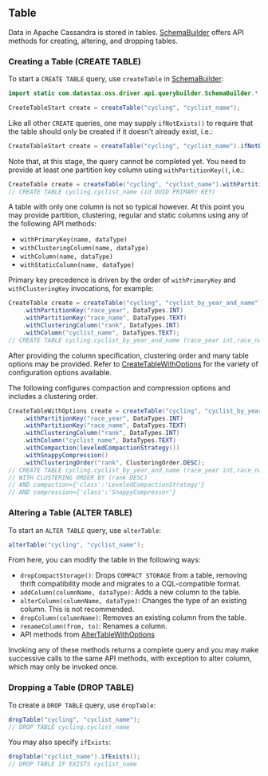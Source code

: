 ## Table

Data in Apache Cassandra is stored in tables.  [SchemaBuilder] offers API methods for creating,
altering, and dropping tables.

### Creating a Table (CREATE TABLE)

To start a `CREATE TABLE` query, use `createTable` in [SchemaBuilder]:

```java
import static com.datastax.oss.driver.api.querybuilder.SchemaBuilder.*;

CreateTableStart create = createTable("cycling", "cyclist_name");
```

Like all other `CREATE` queries, one may supply `ifNotExists()` to require that the table should
only be created if it doesn't already exist, i.e.:

```java
CreateTableStart create = createTable("cycling", "cyclist_name").ifNotExists();
```

Note that, at this stage, the query cannot be completed yet.  You need to provide at least one
partition key column using `withPartitionKey()`, i.e.:

```java
CreateTable create = createTable("cycling", "cyclist_name").withPartitionKey("id", DataTypes.UUID);
// CREATE TABLE cycling.cyclist_name (id UUID PRIMARY KEY)
```

A table with only one column is not so typical however.  At this point you may provide partition,
clustering, regular and static columns using any of the following API methods:

* `withPrimaryKey(name, dataType)`
* `withClusteringColumn(name, dataType)`
* `withColumn(name, dataType)`
* `withStaticColumn(name, dataType)`

Primary key precedence is driven by the order of `withPrimaryKey` and `withClusteringKey`
invocations, for example:


```java
CreateTable create = createTable("cycling", "cyclist_by_year_and_name")
    .withPartitionKey("race_year", DataTypes.INT)
    .withPartitionKey("race_name", DataTypes.TEXT)
    .withClusteringColumn("rank", DataTypes.INT)
    .withColumn("cyclist_name", DataTypes.TEXT);
// CREATE TABLE cycling.cyclist_by_year_and_name (race_year int,race_name text,rank int,cyclist_name text,PRIMARY KEY((race_year,race_name),rank))
```

After providing the column specification, clustering order and many table options may be provided. 
Refer to [CreateTableWithOptions] for the variety of configuration options available.

The following configures compaction and compression options and includes a clustering order.

```java
CreateTableWithOptions create = createTable("cycling", "cyclist_by_year_and_name")
    .withPartitionKey("race_year", DataTypes.INT)
    .withPartitionKey("race_name", DataTypes.TEXT)
    .withClusteringColumn("rank", DataTypes.INT)
    .withColumn("cyclist_name", DataTypes.TEXT)
    .withCompaction(leveledCompactionStrategy())
    .withSnappyCompression()
    .withClusteringOrder("rank", ClusteringOrder.DESC);
// CREATE TABLE cycling.cyclist_by_year_and_name (race_year int,race_name text,rank int,cyclist_name text,PRIMARY KEY((race_year,race_name),rank))
// WITH CLUSTERING ORDER BY (rank DESC)
// AND compaction={'class':'LeveledCompactionStrategy'}
// AND compression={'class':'SnappyCompressor'}
```

### Altering a Table (ALTER TABLE)

To start an `ALTER TABLE` query, use `alterTable`:

```java
alterTable("cycling", "cyclist_name");
```

From here, you can modify the table in the following ways:

* `dropCompactStorage()`: Drops `COMPACT STORAGE` from a table, removing thrift compatibility mode
  and migrates to a CQL-compatible format.
* `addColumn(columnName, dataType)`: Adds a new column to the table.
* `alterColumn(columnName, dataType)`: Changes the type of an existing column.  This is not
  recommended.
* `dropColumn(columnName)`: Removes an existing column from the table.
* `renameColumn(from, to)`: Renames a column.
* API methods from [AlterTableWithOptions]

Invoking any of these methods returns a complete query and you may make successive calls to the same
API methods, with exception to alter column, which may only be invoked once.

### Dropping a Table (DROP TABLE)

To create a `DROP TABLE` query, use `dropTable`:

```java
dropTable("cycling", "cyclist_name");
// DROP TABLE cycling.cyclist_name
```

You may also specify `ifExists`:

```java
dropTable("cyclist_name").ifExists();
// DROP TABLE IF EXISTS cyclist_name
```

[SchemaBuilder]:          https://docs.datastax.com/en/drivers/java/4.4/com/datastax/oss/driver/api/querybuilder/SchemaBuilder.html
[CreateTableWithOptions]: https://docs.datastax.com/en/drivers/java/4.4/com/datastax/oss/driver/api/querybuilder/schema/CreateTableWithOptions.html
[AlterTableWithOptions]:  https://docs.datastax.com/en/drivers/java/4.4/com/datastax/oss/driver/api/querybuilder/schema/AlterTableWithOptions.html
